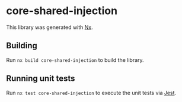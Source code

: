 # core-shared-injection

This library was generated with [Nx](https://nx.dev).

## Building

Run `nx build core-shared-injection` to build the library.

## Running unit tests

Run `nx test core-shared-injection` to execute the unit tests via [Jest](https://jestjs.io).
